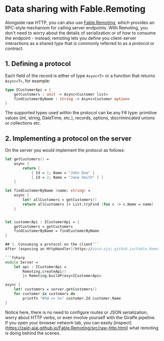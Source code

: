 # Data sharing with Fable.Remoting
Alongside raw HTTP, you can also use [Fable.Remoting](https://github.com/Zaid-Ajaj/Fable.Remoting), which provides an RPC-style mechanism for calling server endpoints. With Remoting, you don't need to worry about the details of serialization or of how to consume the endpoint - instead, remoting lets you define you client-server interactions as a shared *type* that is commonly referred to as a *protocol* or *contract*.

## 1. Defining a protocol
Each field of the record is either of type `Async<T>` or a function that returns `Async<T>`, for example:
```fsharp
type ICustomerApi = {
    getCustomers : unit -> Async<Customer list>
    findCustomerByName : string -> Async<Customer option>
}
```
The supported types used within the protocol can be any F# type: primitive values (int, string, DateTime, etc.), records, options, discrimincated unions or collections etc.

## 2. Implementing a protocol on the server
On the server you would implement the protocol as follows:
```fsharp
let getCustomers() =
    async {
        return [
            { Id = 1; Name = "John Doe" }
            { Id = 2; Name = "Jane Smith" } ]
    }

let findCustomerByName (name: string) = 
    async {
        let! allCustomers = getCustomers()
        return allCustomers |> List.tryFind (fun c -> c.Name = name)
    }


let customerApi : ICustomerApi = {
    getCustomers = getCustomers
    findCustomerByName = findCustomerByName
} 

## 3. Consuming a protocol on the client```
After [exposing an HttpHandler](https://zaid-ajaj.github.io/Fable.Remoting/src/saturn.html) from `customerApi` you can start calling the API from the client. 

```fsharp
module Server = 
    let api : ICustomerApi = 
        Remoting.createApi()
        |> Remoting.buildProxy<ICustomerApi>

async {
    let! customers = server.getCustomers()
    for customer in customers do
        printfn "#%d => %s" customer.Id customer.Name
}
```

Notice here, there is no need to configure routes or JSON serialization, worry about HTTP verbs, or even involve yourself with the Giraffe pipeline. If you open your browser network tab, you can easily [inspect] (https://zaid-ajaj.github.io/Fable.Remoting/src/raw-http.html) what remoting is doing behind the scenes. 